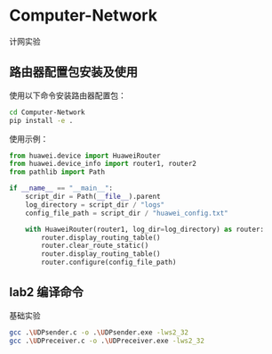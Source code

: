 # Computer-Network
计网实验

## 路由器配置包安装及使用

使用以下命令安装路由器配置包：

```bash
cd Computer-Network
pip install -e .
```

使用示例：

```python
from huawei.device import HuaweiRouter
from huawei.device_info import router1, router2
from pathlib import Path

if __name__ == "__main__":
    script_dir = Path(__file__).parent
    log_directory = script_dir / "logs"
    config_file_path = script_dir / "huawei_config.txt"

    with HuaweiRouter(router1, log_dir=log_directory) as router:
        router.display_routing_table()
        router.clear_route_static()
        router.display_routing_table()
        router.configure(config_file_path)
```

## lab2 编译命令

基础实验

```bash
gcc .\UDPsender.c -o .\UDPsender.exe -lws2_32
gcc .\UDPreceiver.c -o .\UDPreceiver.exe -lws2_32
```